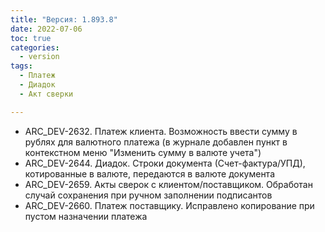```yaml
---
title: "Версия: 1.893.8"
date: 2022-07-06
toc: true
categories:
  - version
tags:
  - Платеж
  - Диадок
  - Акт сверки

---
```


-   ARC_DEV-2632. Платеж клиента. Возможность ввести сумму в рублях для валютного платежа (в журнале добавлен пункт в контекстном меню "Изменить сумму в валюте учета")
-   ARC_DEV-2644. Диадок. Строки документа (Счет-фактура/УПД), котированные в валюте, передаются в валюте документа
-   ARC_DEV-2659. Акты сверок с клиентом/поставщиком. Обработан случай сохранения при ручном заполнении подписантов
-   ARC_DEV-2660. Платеж поставщику. Исправлено копирование при пустом назначении платежа
